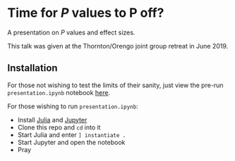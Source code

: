 # Time for *P* values to P off?

A presentation on *P* values and effect sizes.

This talk was given at the Thornton/Orengo joint group retreat in June 2019.

## Installation

For those not wishing to test the limits of their sanity, just view the pre-run `presentation.ipynb` notebook [here](https://nbviewer.jupyter.org/github/harryscholes/p-values-and-effect-sizes-presentation/blob/master/presentation.ipynb).

For those wishing to run `presentation.ipynb`:

* Install [Julia](https://julialang.org/) and [Jupyter](https://jupyter.org/)
* Clone this repo and `cd` into it
* Start Julia and enter `] instantiate .`
* Start Jupyter and open the notebook
* Pray
